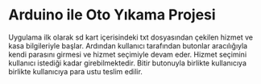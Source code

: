 # Arduino ile Oto Yıkama Projesi
 Uygulama ilk olarak sd kart içerisindeki txt dosyasından çekilen hizmet ve kasa bilgileriyle başlar. Ardından kullanıcı tarafından butonlar aracılığıyla kendi parasını girmesi ve hizmet seçimiyle devam eder. Hizmet seçimini kullanıcı istediği kadar girebilmektedir. Bitir butonuyla birlikte kullanıcıya birlikte kullanıcıya para ustu teslim edilir.
